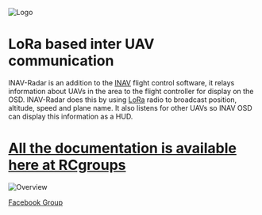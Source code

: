 ![Logo](https://github.com/mistyk/inavradar-ESP32/raw/master/docs/logo.png)

# LoRa based inter UAV communication

INAV-Radar is an addition to the [INAV](https://github.com/iNavFlight/inav) flight control software, it relays information about UAVs in the area to the flight controller for display on the OSD. INAV-Radar does this by using [LoRa](https://en.wikipedia.org/wiki/LoRa) radio to broadcast position, altitude, speed and plane name. It also listens for other UAVs so INAV OSD  can display this information as a HUD.

# [All the documentation is available here at RCgroups](https://www.rcgroups.com/forums/showthread.php?3304673-iNav-Radar-ESP32-LoRa-modems)




![Overview](https://i.imgur.com/LlABFDV.png)

[Facebook Group](https://www.facebook.com/groups/360607501179901/)



